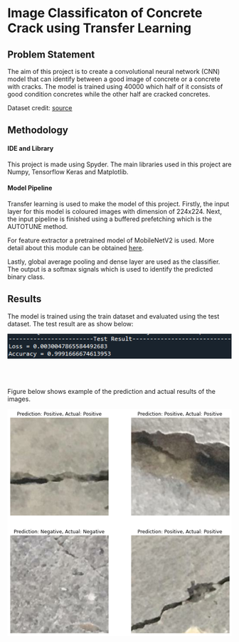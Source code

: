 # Image Classificaton of Concrete Crack using Transfer Learning
## Problem Statement
The aim of this project is to create a convolutional neural network (CNN) model that can identify between a good image of concrete or a concrete with cracks. The model is trained using 40000 which half of it consists of good condition concretes while the other half are cracked concretes.

Dataset credit: [source](https://data.mendeley.com/datasets/5y9wdsg2zt/2)

## Methodology
#### IDE and Library
This project is made using Spyder. The main libraries used in this project are Numpy, Tensorflow Keras and Matplotlib.
#### Model Pipeline
Transfer learning is used to make the model of this project. Firstly, the input layer for this model is coloured images with dimension of 224x224. Next, the input pipeline is finished using a buffered prefetching which is the AUTOTUNE method.

For feature extractor a pretrained model of MobileNetV2 is used. More detail about this module can be obtained [here](https://www.tensorflow.org/api_docs/python/tf/keras/applications).

Lastly, global average pooling and dense layer are used as the classifier. The output is a softmax signals which is used to identify the predicted binary class.

## Results
The model is trained using the train dataset and evaluated using the test dataset. The test result are as show below:

<p align="center">
  <img width="800" src="https://github.com/HazuanAiman/Concrete_crack_classification/blob/main/images/concrete%20crack%20result.PNG">
</p>
<br>
<br>

Figure below shows example of the prediction and actual results of the images.
<p align="center">
  <img src="https://github.com/HazuanAiman/Concrete_crack_classification/blob/main/images/concrete.png">
</p>
  
